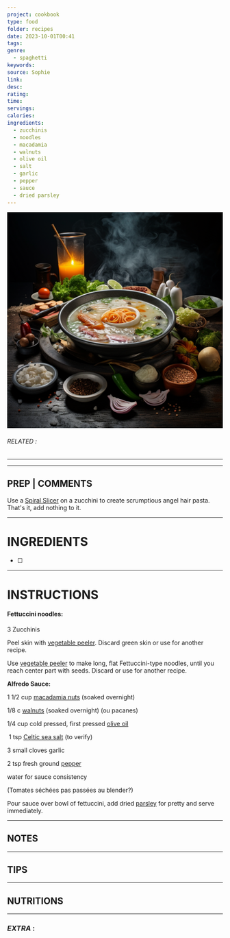 ```yaml
---
project: cookbook
type: food
folder: recipes
date: 2023-10-01T00:41
tags: 
genre:
  - spaghetti
keywords: 
source: Sophie
link: 
desc: 
rating: 
time: 
servings: 
calories: 
ingredients:
  - zucchinis
  - noodles
  - macadamia
  - walnuts
  - olive oil
  - salt
  - garlic
  - pepper
  - sauce
  - dried parsley
---
```


![IMAGE](_default.png)

###### *RELATED* : 
---


---
## PREP | COMMENTS

Use a [Spiral Slicer](http://www.amazon.com/gp/product/B0000DDVYE?ie=UTF8&tag=fstr-20&linkCode=xm2&camp=1789&creativeASIN=B0000DDVYE) on a zucchini to create scrumptious angel hair pasta. That's it, add nothing to it.

---
# INGREDIENTS

- [ ] 

---
# INSTRUCTIONS

#### **Fettuccini noodles:**

3 Zucchinis 

Peel skin with [vegetable peeler](http://www.amazon.com/gp/product/B0007VO0CG?ie=UTF8&tag=fstr-20&linkCode=as2&camp=1789&creative=9325&creativeASIN=B0007VO0CG). Discard green skin or use for another recipe.

Use [vegetable peeler](http://www.amazon.com/gp/product/B0007VO0CG?ie=UTF8&tag=fstr-20&linkCode=as2&camp=1789&creative=9325&creativeASIN=B0007VO0CG) to make long, flat Fettuccini-type noodles, until you reach center part with seeds. Discard or use for another recipe. 

**Alfredo Sauce:** 

1 1/2 cup [macadamia nuts](http://www.amazon.com/gp/product/B0001689WE?ie=UTF8&tag=fstr-20&linkCode=xm2&camp=1789&creativeASIN=B0001689WE) (soaked overnight)

1/8 c [walnuts](http://www.amazon.com/gp/product/B0001689UG?ie=UTF8&tag=fstr-20&linkCode=xm2&camp=1789&creativeASIN=B0001689UG) (soaked overnight) (ou pacanes)

1/4 cup cold pressed, first pressed [olive oil](http://www.amazon.com/gp/product/B00064VQNK?ie=UTF8&tag=fstr-20&linkCode=xm2&camp=1789&creativeASIN=B00064VQNK)

 1 tsp [Celtic sea salt](http://www.amazon.com/gp/product/B000SWTKV0?ie=UTF8&tag=fstr-20&linkCode=xm2&camp=1789&creativeASIN=B000SWTKV0) (to verify)

3 small cloves garlic

2 tsp fresh ground [pepper](http://www.amazon.com/gp/product/B001ELL7EW?ie=UTF8&tag=fstr-20&linkCode=xm2&camp=1789&creativeASIN=B001ELL7EW)

water for sauce consistency

(Tomates séchées pas passées au blender?)

Pour sauce over bowl of fettuccini, add dried [parsley](http://www.amazon.com/gp/product/B00017XCIE?ie=UTF8&tag=fstr-20&linkCode=xm2&camp=1789&creativeASIN=B00017XCIE) for pretty and serve immediately.

---
## NOTES



---
## TIPS



---
## NUTRITIONS



---
### *EXTRA* :



